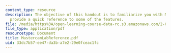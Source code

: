 ```yaml
---
content_type: resource
description: The objective of this handout is to familiarize you with Mastercam, and
  provide a quick reference to some of the features.
file: /media/https%3A/open-learning-course-data-rc.s3.amazonaws.com/2-008-design-and-manufacturing-ii-spring-2003/33dc7b57ee47da3ba7e229e0fceac1fc_MastercamLabReference.pdf
file_type: application/pdf
resourcetype: Document
title: MastercamLabReference.pdf
uid: 33dc7b57-ee47-da3b-a7e2-29e0fceac1fc
---
```

